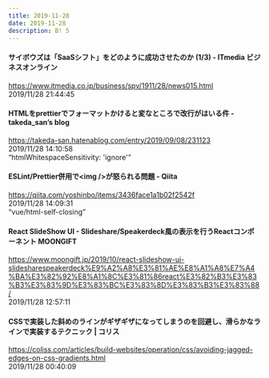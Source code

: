 ```yaml
---
title: 2019-11-28
date: 2019-11-28
description: B! 5
---
```


#### サイボウズは「SaaSシフト」をどのように成功させたのか (1/3) - ITmedia ビジネスオンライン
https://www.itmedia.co.jp/business/spv/1911/28/news015.html<br>
2019/11/28 21:44:45<br>


#### HTMLをprettierでフォーマットかけると変なところで改行がはいる件 - takeda_san’s blog
https://takeda-san.hatenablog.com/entry/2019/09/08/231123<br>
2019/11/28 14:10:58<br>
“htmlWhitespaceSensitivity: 'ignore'”


#### ESLint/Prettier併用で&lt;img /&gt;が怒られる問題 - Qiita
https://qiita.com/yoshinbo/items/3436face1a1b02f2542f<br>
2019/11/28 14:09:31<br>
“vue/html-self-closing”


#### React SlideShow UI - Slideshare/Speakerdeck風の表示を行うReactコンポーネント MOONGIFT
https://www.moongift.jp/2019/10/react-slideshow-ui-slidesharespeakerdeck%E9%A2%A8%E3%81%AE%E8%A1%A8%E7%A4%BA%E3%82%92%E8%A1%8C%E3%81%86react%E3%82%B3%E3%83%B3%E3%83%9D%E3%83%BC%E3%83%8D%E3%83%B3%E3%83%88/<br>
2019/11/28 12:57:11<br>


####   CSSで実装した斜めのラインがギザギザになってしまうのを回避し、滑らかなラインで実装するテクニック | コリス
https://coliss.com/articles/build-websites/operation/css/avoiding-jagged-edges-on-css-gradients.html<br>
2019/11/28 00:40:09<br>


